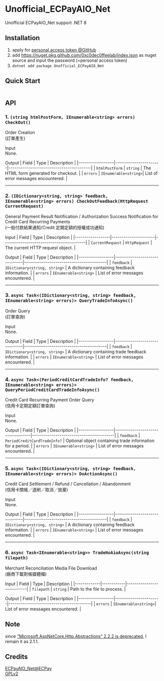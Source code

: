 # Unofficial_ECPayAIO_Net
Unofficial ECPayAIO_Net support  .NET 8

## Installation

1. apply for [personal access token @GitHub](https://docs.github.com/en/packages/working-with-a-github-packages-registry/working-with-the-nuget-registry#installing-a-package)
2. add https://nuget.pkg.github.com/0xc0dec0ffeelab/index.json as nuget source and input the password (=personal access token)
3. `dotnet add package Unofficial_ECPayAIO_Net`   

## Quick Start
```cs


```
## API

### 1. `(string htmlPostForm, IEnumerable<string> errors) CheckOut()`
Order Creation \
(訂單產生)

Input \
None.

Output
| Field            | Type                  | Description                              |
|------------------|-----------------------|------------------------------------------|
| `htmlPostForm`   | `string`             | The HTML form generated for checkout.    |
| `errors`         | `IEnumerable<string>`| List of error messages encountered.      |

---

### 2. `(IDictionary<string, string> feedback, IEnumerable<string> errors) CheckOutFeedback(HttpRequest CurrentRequest)`
General Payment Result Notification / Authorization Success Notification for Credit Card Recurring Payments \
(一般付款結果通知/Credit 定期定額的授權成功通知)

Input
| Field            | Type                 | Description                              |
|------------------|----------------------|------------------------------------------|
| `CurrentRequest` | `HttpRequest`        | The current HTTP request object.         |

Output
| Field            | Type                          | Description                              |
|------------------|-------------------------------|------------------------------------------|
| `feedback`       | `IDictionary<string, string>` | A dictionary containing feedback information. |
| `errors`         | `IEnumerable<string>`         | List of error messages encountered.      |

---

### 3. `async Task<(IDictionary<string, string> feedback, IEnumerable<string> errors)> QueryTradeInfoAsync()`
Order Query \
(訂單查詢)

Input \
None.

Output
| Field            | Type                          | Description                              |
|------------------|-------------------------------|------------------------------------------|
| `feedback`       | `IDictionary<string, string>` | A dictionary containing trade feedback information. |
| `errors`         | `IEnumerable<string>`         | List of error messages encountered.      |

---

### 4. `async Task<(PeriodCreditCardTradeInfo? feedback, IEnumerable<string> errors)> QueryPeriodCreditCardTradeInfoAsync()`
Credit Card Recurring Payment Order Query \
(信用卡定期定額訂單查詢)

Input \
None.

Output
| Field            | Type                              | Description                              |
|------------------|-----------------------------------|------------------------------------------|
| `feedback`       | `PeriodCreditCardTradeInfo?`     | Optional object containing trade information for a period. |
| `errors`         | `IEnumerable<string>`            | List of error messages encountered.      |

---

### 5. `async Task<(IDictionary<string, string> feedback, IEnumerable<string> errors)> DoActionAsync()`
Credit Card Settlement / Refund / Cancellation / Abandonment \
(信用卡關帳／退刷／取消／放棄)

Input \
None.

Output
| Field            | Type                          | Description                              |
|------------------|-------------------------------|------------------------------------------|
| `feedback`       | `IDictionary<string, string>` | A dictionary containing feedback information. |
| `errors`         | `IEnumerable<string>`         | List of error messages encountered.      |

---
### 6. `async Task<IEnumerable<string>> TradeNoAioAsync(string filepath)`
Merchant Reconciliation Media File Download \
(廠商下載對帳媒體檔)

Input
| Field       | Type       | Description               |
|-------------|------------|---------------------------|
| `filepath`  | `string`   | Path to the file to process. |

Output
| Field            | Type                  | Description                              |
|------------------|-----------------------|------------------------------------------|
| `errors`         | `IEnumerable<string>`| List of error messages encountered.      |



## Note
since ["Microsoft.AspNetCore.Http.Abstractions" 2.2.2 is deprecated](https://www.nuget.org/packages/Microsoft.AspNetCore.Http.Abstractions), I remain it as 2.1.1.






## Credits
[ECPayAIO_Net@ECPay](https://github.com/ECPay/ECPayAIO_Net) \
[GPLv2](https://github.com/0xc0dec0ffeelab/Unofficial_ECPayAIO_Net/blob/main/LICENSE)

